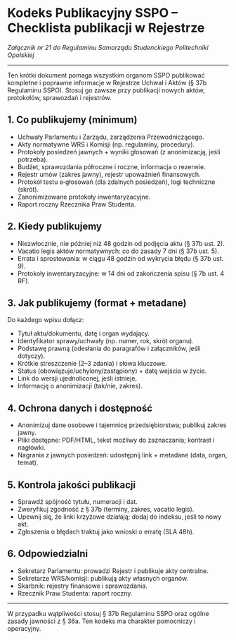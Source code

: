 # Kodeks Publikacyjny SSPO – Checklista publikacji w Rejestrze

*Załącznik nr 21 do Regulaminu Samorządu Studenckiego Politechniki Opolskiej*

---

Ten krótki dokument pomaga wszystkim organom SSPO publikować kompletne i poprawne informacje w Rejestrze Uchwał i Aktów (§ 37b Regulaminu SSPO). Stosuj go zawsze przy publikacji nowych aktów, protokołów, sprawozdań i rejestrów.

## 1. Co publikujemy (minimum)
- Uchwały Parlamentu i Zarządu, zarządzenia Przewodniczącego.
- Akty normatywne WRS i Komisji (np. regulaminy, procedury).
- Protokoły posiedzeń jawnych + wyniki głosowań (z anonimizacją, jeśli potrzeba).
- Budżet, sprawozdania półroczne i roczne, informacja o rezerwie.
- Rejestr umów (zakres jawny), rejestr upoważnień finansowych.
- Protokół testu e‑głosowań (dla zdalnych posiedzeń), logi techniczne (skrót).
- Zanonimizowane protokoły inwentaryzacyjne.
- Raport roczny Rzecznika Praw Studenta.

## 2. Kiedy publikujemy
- Niezwłocznie, nie później niż 48 godzin od podjęcia aktu (§ 37b ust. 2).
- Vacatio legis aktów normatywnych: co do zasady 7 dni (§ 37b ust. 5).
- Errata i sprostowania: w ciągu 48 godzin od wykrycia błędu (§ 37b ust. 9).
- Protokoły inwentaryzacyjne: w 14 dni od zakończenia spisu (§ 7b ust. 4 RF).

## 3. Jak publikujemy (format + metadane)
Do każdego wpisu dołącz:
- Tytuł aktu/dokumentu, datę i organ wydający.
- Identyfikator sprawy/uchwały (np. numer, rok, skrót organu).
- Podstawę prawną (odesłania do paragrafów i załączników, jeśli dotyczy).
- Krótkie streszczenie (2–3 zdania) i słowa kluczowe.
- Status (obowiązuje/uchylony/zastąpiony) + datę wejścia w życie.
- Link do wersji ujednoliconej, jeśli istnieje.
- Informację o anonimizacji (tak/nie, zakres).

## 4. Ochrona danych i dostępność
- Anonimizuj dane osobowe i tajemnicę przedsiębiorstwa; publikuj zakres jawny.
- Pliki dostępne: PDF/HTML, tekst możliwy do zaznaczania; kontrast i nagłówki.
- Nagrania z jawnych posiedzeń: udostępnij link + metadane (data, organ, temat).

## 5. Kontrola jakości publikacji
- Sprawdź spójność tytułu, numeracji i dat.
- Zweryfikuj zgodność z § 37b (terminy, zakres, vacatio legis).
- Upewnij się, że linki krzyżowe działają; dodaj do indeksu, jeśli to nowy akt.
- Zgłoszenia o błędach traktuj jako wnioski o erratę (SLA 48h).

## 6. Odpowiedzialni
- Sekretarz Parlamentu: prowadzi Rejestr i publikuje akty centralne.
- Sekretarze WRS/komisji: publikują akty własnych organów.
- Skarbnik: rejestry finansowe i sprawozdania.
- Rzecznik Praw Studenta: raport roczny.

---
W przypadku wątpliwości stosuj § 37b Regulaminu SSPO oraz ogólne zasady jawności z § 36a. Ten kodeks ma charakter pomocniczy i operacyjny.
